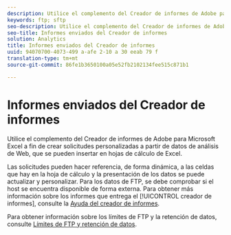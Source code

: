 ```yaml
---
description: Utilice el complemento del Creador de informes de Adobe para Microsoft Excel a fin de crear solicitudes personalizadas a partir de datos de análisis de Web, que se pueden insertar en hojas de cálculo de Excel.
keywords: ftp; sftp
seo-description: Utilice el complemento del Creador de informes de Adobe para Microsoft Excel a fin de crear solicitudes personalizadas a partir de datos de análisis de Web, que se pueden insertar en hojas de cálculo de Excel.
seo-title: Informes enviados del Creador de informes
solution: Analytics
title: Informes enviados del Creador de informes
uuid: 94070700-4073-499 a-afe 2-10 a 30 eeab 79 f
translation-type: tm+mt
source-git-commit: 86fe1b3650100a05e52fb2102134fee515c871b1

---
```



# Informes enviados del Creador de informes

Utilice el complemento del Creador de informes de Adobe para Microsoft Excel a fin de crear solicitudes personalizadas a partir de datos de análisis de Web, que se pueden insertar en hojas de cálculo de Excel.

Las solicitudes pueden hacer referencia, de forma dinámica, a las celdas que hay en la hoja de cálculo y la presentación de los datos se puede actualizar y personalizar. Para los datos de FTP, se debe comprobar si el host se encuentra disponible de forma externa. Para obtener más información sobre los informes que entrega el [!UICONTROL creador de informes], consulte la [Ayuda del creador de informes](https://marketing.adobe.com/resources/help/en_US/arb/index.html#ReportBuilder_Home).

Para obtener información sobre los límites de FTP y la retención de datos, consulte [Límites de FTP y retención de datos](../../../export/ftp-and-sftp/ftp-limits.md#concept_8CAA1D8F27B3411AB902520AD6C9A70E).
